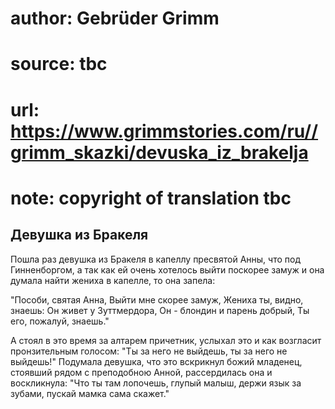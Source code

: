 # author: Gebrüder Grimm
# source: tbc
# url: https://www.grimmstories.com/ru//grimm_skazki/devuska_iz_brakelja
# note: copyright of translation tbc

## Девушка из Бракеля 

Пошла раз девушка из Бракеля в капеллу пресвятой Анны, что под
Гинненборгом, а так как ей очень хотелось выйти поскорее замуж и она
думала найти жениха в капелле, то она запела:

"Пособи, святая Анна,
Выйти мне скорее замуж,
Жениха ты, видно, знаешь:
Он живет у Зуттмердора,
Он - блондин и парень добрый,
Ты его, пожалуй, знаешь."

А стоял в это время за алтарем причетник, услыхал это и как возгласит
пронзительным голосом: "Ты за него не выйдешь, ты за него не выйдешь!"
Подумала девушка, что это вскрикнул божий младенец, стоявший рядом с
преподобною Анной, рассердилась она и воскликнула: "Что ты там
лопочешь, глупый малыш, держи язык за зубами, пускай мамка сама
скажет."

